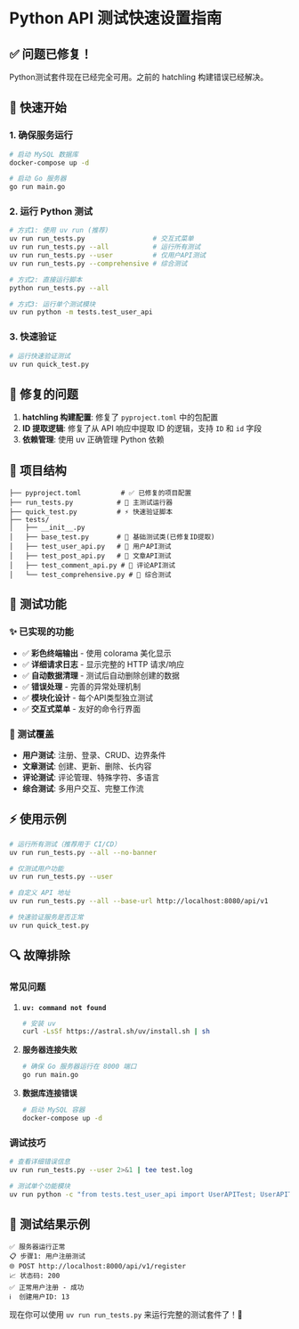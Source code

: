# Python API 测试快速设置指南

## ✅ 问题已修复！

Python测试套件现在已经完全可用。之前的 hatchling 构建错误已经解决。

## 🚀 快速开始

### 1. 确保服务运行

```bash
# 启动 MySQL 数据库
docker-compose up -d

# 启动 Go 服务器
go run main.go
```

### 2. 运行 Python 测试

```bash
# 方式1: 使用 uv run (推荐)
uv run run_tests.py                 # 交互式菜单
uv run run_tests.py --all           # 运行所有测试
uv run run_tests.py --user          # 仅用户API测试
uv run run_tests.py --comprehensive # 综合测试

# 方式2: 直接运行脚本
python run_tests.py --all

# 方式3: 运行单个测试模块
uv run python -m tests.test_user_api
```

### 3. 快速验证

```bash
# 运行快速验证测试
uv run quick_test.py
```

## 🔧 修复的问题

1. **hatchling 构建配置**: 修复了 `pyproject.toml` 中的包配置
2. **ID 提取逻辑**: 修复了从 API 响应中提取 ID 的逻辑，支持 `ID` 和 `id` 字段
3. **依赖管理**: 使用 uv 正确管理 Python 依赖

## 📁 项目结构

```
├── pyproject.toml          # ✅ 已修复的项目配置
├── run_tests.py           # 🎯 主测试运行器
├── quick_test.py          # ⚡ 快速验证脚本
├── tests/
│   ├── __init__.py
│   ├── base_test.py       # 🔧 基础测试类(已修复ID提取)
│   ├── test_user_api.py   # 👤 用户API测试
│   ├── test_post_api.py   # 📄 文章API测试
│   ├── test_comment_api.py # 💬 评论API测试
│   └── test_comprehensive.py # 🔄 综合测试
```

## 🎨 测试功能

### ✨ 已实现的功能

- ✅ **彩色终端输出** - 使用 colorama 美化显示
- ✅ **详细请求日志** - 显示完整的 HTTP 请求/响应
- ✅ **自动数据清理** - 测试后自动删除创建的数据
- ✅ **错误处理** - 完善的异常处理机制
- ✅ **模块化设计** - 每个API类型独立测试
- ✅ **交互式菜单** - 友好的命令行界面

### 🧪 测试覆盖

- **用户测试**: 注册、登录、CRUD、边界条件
- **文章测试**: 创建、更新、删除、长内容
- **评论测试**: 评论管理、特殊字符、多语言
- **综合测试**: 多用户交互、完整工作流

## ⚡ 使用示例

```bash
# 运行所有测试（推荐用于 CI/CD）
uv run run_tests.py --all --no-banner

# 仅测试用户功能
uv run run_tests.py --user

# 自定义 API 地址
uv run run_tests.py --all --base-url http://localhost:8080/api/v1

# 快速验证服务是否正常
uv run quick_test.py
```

## 🔍 故障排除

### 常见问题

1. **`uv: command not found`**
   ```bash
   # 安装 uv
   curl -LsSf https://astral.sh/uv/install.sh | sh
   ```

2. **服务器连接失败**
   ```bash
   # 确保 Go 服务器运行在 8000 端口
   go run main.go
   ```

3. **数据库连接错误**
   ```bash
   # 启动 MySQL 容器
   docker-compose up -d
   ```

### 调试技巧

```bash
# 查看详细错误信息
uv run run_tests.py --user 2>&1 | tee test.log

# 测试单个功能模块
uv run python -c "from tests.test_user_api import UserAPITest; UserAPITest().test_user_registration()"
```

## 🎯 测试结果示例

```
✅ 服务器运行正常
📋 步骤1: 用户注册测试
🌐 POST http://localhost:8000/api/v1/register
📈 状态码: 200
✅ 正常用户注册 - 成功
ℹ️  创建用户ID: 13
```

现在你可以使用 `uv run run_tests.py` 来运行完整的测试套件了！🎉